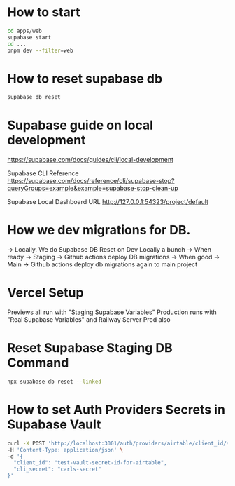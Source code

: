 # How to start

```bash
cd apps/web
supabase start
cd ...
pnpm dev --filter=web
```

# How to reset supabase db

```bash
supabase db reset
```

# Supabase guide on local development

https://supabase.com/docs/guides/cli/local-development

Supabase CLI Reference
https://supabase.com/docs/reference/cli/supabase-stop?queryGroups=example&example=supabase-stop-clean-up

Supabase Local Dashboard URL
http://127.0.0.1:54323/project/default

# How we dev migrations for DB.

-> Locally. We do Supabase DB Reset on Dev Locally a bunch
-> When ready -> Staging -> Github actions deploy DB migrations
-> When good -> Main -> Github actions deploy db migrations again to main project

# Vercel Setup

Previews all run with "Staging Supabase Variables"
Production runs with "Real Supabase Variables" and Railway Server Prod also

# Reset Supabase Staging DB Command

```bash
npx supabase db reset --linked
```

# How to set Auth Providers Secrets in Supabase Vault

```bash
curl -X POST 'http://localhost:3001/auth/providers/airtable/client_id/set' \
-H 'Content-Type: application/json' \
-d '{
  "client_id": "test-vault-secret-id-for-airtable",
  "cli_secret": "carls-secret"
}'
```
